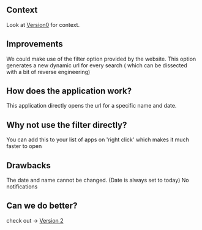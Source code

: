 ## Context
Look at [Version0](https://github.com/kirank215/courtv0) for context.

## Improvements
We could make use of the filter option provided by the website. 
This option generates a new dynamic url for every search ( which can be dissected with a bit of reverse engineering)

## How does the application work?
 This application directly opens the url for a specific name and date.
 
## Why not use the filter directly?
You can add this to your list of apps on 'right click' which makes it much faster to open

## Drawbacks
The date and name cannot be changed. (Date is always set to today)
No notifications

## Can we do better?
check out -> [Version 2](https://github.com/kirank215/courtv2)

